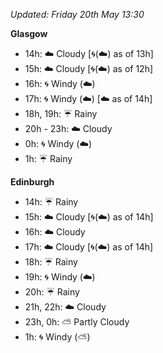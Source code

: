 *Updated: Friday 20th May 13:30*

**Glasgow**

* 14h: :cloud: Cloudy [:cyclone:(:cloud:) as of 13h]
* 15h: :cloud: Cloudy [:cyclone:(:cloud:) as of 12h]
* 16h: :cyclone: Windy (:cloud:)
* 17h: :cyclone: Windy (:cloud:) [:cloud: as of 14h]
* 18h, 19h: :umbrella: Rainy
* 20h - 23h: :cloud: Cloudy
* 0h: :cyclone: Windy (:cloud:)
* 1h: :umbrella: Rainy

**Edinburgh**

* 14h: :umbrella: Rainy
* 15h: :cloud: Cloudy [:cyclone:(:cloud:) as of 14h]
* 16h: :cloud: Cloudy
* 17h: :cloud: Cloudy [:cyclone:(:cloud:) as of 14h]
* 18h: :umbrella: Rainy
* 19h: :cyclone: Windy (:cloud:)
* 20h: :umbrella: Rainy
* 21h, 22h: :cloud: Cloudy
* 23h, 0h: :partly_sunny: Partly Cloudy
* 1h: :cyclone: Windy (:partly_sunny:)
